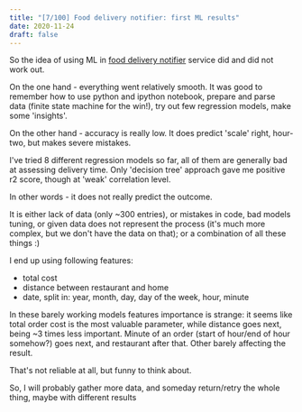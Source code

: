 ```yaml
---
title: "[7/100] Food delivery notifier: first ML results"
date: 2020-11-24
draft: false
---
```


So the idea of using ML in [food delivery notifier](https://github.com/romanthekat/food-delivery-notifier) service did and did not work out.

On the one hand - everything went relatively smooth.
It was good to remember how to use python and ipython notebook, prepare and parse data (finite state machine for the win!), try out few regression models, make some 'insights'.

On the other hand - accuracy is really low.
It does predict 'scale' right, hour-two, but makes severe mistakes.

I've tried 8 different regression models so far, all of them are generally bad at assessing delivery time.
Only 'decision tree' approach gave me positive r2 score, though at 'weak' correlation level.

In other words - it does not really predict the outcome.

It is either lack of data (only ~300 entries), or mistakes in code, bad models tuning, or given data does not represent the process (it's much more complex, but we don't have the data on that); or a combination of all these things :)

I end up using following features:
- total cost
- distance between restaurant and home
- date, split in: year, month, day, day of the week, hour, minute

In these barely working models features importance is strange: it seems like total order cost is the most valuable parameter, while distance goes next, being ~3 times less important.
Minute of an order (start of hour/end of hour somehow?) goes next, and restaurant after that.
Other barely affecting the result.

That's not reliable at all, but funny to think about.

So, I will probably gather more data, and someday return/retry the whole thing, maybe with different results
